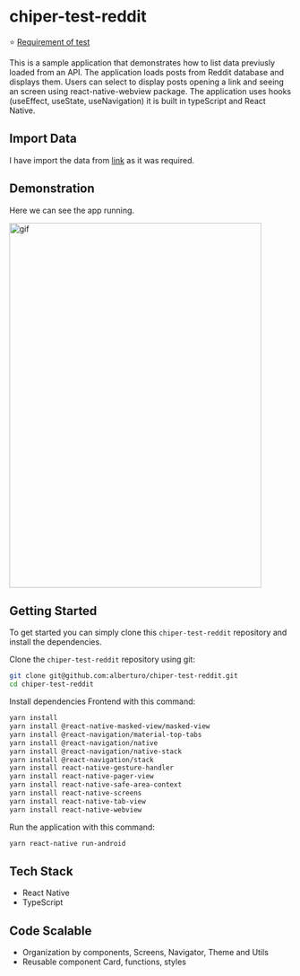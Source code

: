 # chiper-test-reddit



:star: [Requirement of test](https://github.com/chiper-inc/React-Native-Coding-Challenge)

This is a sample application that demonstrates how to list data previusly loaded from an API. The application loads posts from Reddit database and displays them. Users can select to display posts opening a link and seeing an screen using react-native-webview package. The application uses hooks (useEffect, useState, useNavigation) it is built in typeScript and React Native.



## Import Data
I have import the data from [link](https://api.reddit.com/r/pics/hot.json) as it was required.


## Demonstration


Here we can see the app running.

<p>
  <img alt="gif" src="https://github.com/alberturo/chiper-test-reddit/blob/main/ezgif.com-gif-maker.gif" width="450" height="650" />
</p>


## Getting Started
To get started  you can simply clone this `chiper-test-reddit` repository and install the dependencies.

Clone the `chiper-test-reddit` repository using git:

```bash
git clone git@github.com:alberturo/chiper-test-reddit.git
cd chiper-test-reddit
```

Install dependencies Frontend with this command:
```bash
yarn install
yarn install @react-native-masked-view/masked-view
yarn install @react-navigation/material-top-tabs
yarn install @react-navigation/native
yarn install @react-navigation/native-stack
yarn install @react-navigation/stack
yarn install react-native-gesture-handler
yarn install react-native-pager-view
yarn install react-native-safe-area-context
yarn install react-native-screens
yarn install react-native-tab-view
yarn install react-native-webview

```


Run the application with this command:
```bash
yarn react-native run-android

```

## Tech Stack
* React Native
* TypeScript

## Code Scalable
* Organization by components, Screens, Navigator, Theme and Utils
* Reusable component Card, functions, styles
